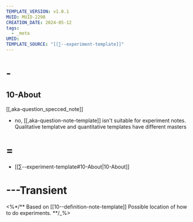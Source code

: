 ```yaml
---
TEMPLATE_VERSION: v1.0.1
MUID: MUID-2298
CREATION_DATE: 2024-05-12
tags:
  - _meta
UMID: 
TEMPLATE_SOURCE: "[[∑--experiment-template]]"
---
```


# -

## 10-About

[[,aka-question_specced_note]]
- no, [[,aka-question-note-template]] isn't suitable for experiment notes. Qualitative templatve and quantitative templates have different masters
# =

* [[∑--experiment-template#10-About|10-About]]





# ---Transient

<%*/**
Based on [[10--definition-note-template]]
Possible location of how to do experiments.
**/_%>